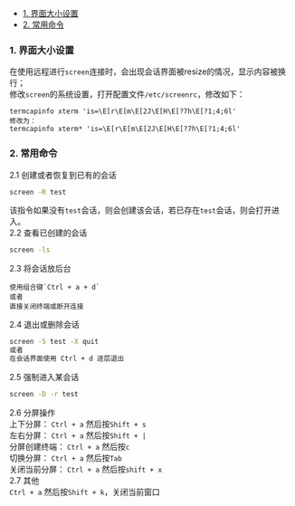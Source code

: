 - [1. 界面大小设置](#1-界面大小设置)
- [2. 常用命令](#2-常用命令)


### 1. 界面大小设置         
在使用远程进行`screen`连接时，会出现会话界面被resize的情况，显示内容被换行；            
修改`screen`的系统设置，打开配置文件`/etc/screenrc`，修改如下：         
```
termcapinfo xterm 'is=\E[r\E[m\E[2J\E[H\E[?7h\E[?1;4;6l'
修改为：
termcapinfo xterm* 'is=\E[r\E[m\E[2J\E[H\E[?7h\E[?1;4;6l'
```     
### 2. 常用命令         
2.1 创建或者恢复到已有的会话            
```sh
screen -R test
```         
该指令如果没有`test`会话，则会创建该会话，若已存在`test`会话，则会打开进入。            
2.2 查看已创建的会话            
```sh
screen -ls
```     
2.3 将会话放后台            
```
使用组合键`Ctrl + a + d`
或者
直接关闭终端或断开连接
```     
2.4 退出或删除会话          
```sh
screen -S test -X quit
或者
在会话界面使用 Ctrl + d 逐层退出
```         
2.5 强制进入某会话          
```sh
screen -D -r test
```         
2.6 分屏操作            
上下分屏： `Ctrl + a` 然后按`Shift + s`           
左右分屏： `Ctrl + a` 然后按`Shift + |`         
分屏创建终端： `Ctrl + a` 然后按`c`         
切换分屏： `Ctrl + a` 然后按`Tab`           
关闭当前分屏： `Ctrl + a` 然后按`shift + x`               
2.7 其他               
`Ctrl + a` 然后按`Shift + k`，关闭当前窗口


